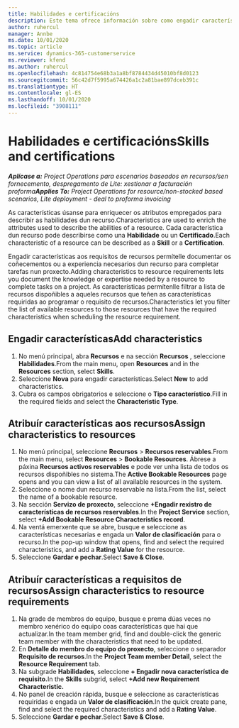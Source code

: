 ```yaml
---
title: Habilidades e certificacións
description: Este tema ofrece información sobre como engadir características de habilidade e certificación aos recursos.
author: ruhercul
manager: Annbe
ms.date: 10/01/2020
ms.topic: article
ms.service: dynamics-365-customerservice
ms.reviewer: kfend
ms.author: ruhercul
ms.openlocfilehash: 4c814754e68b3a1a8bf8784434d45010bf8d0123
ms.sourcegitcommit: 56c42d7f5995a674426a1c2a81bae897dceb391c
ms.translationtype: HT
ms.contentlocale: gl-ES
ms.lasthandoff: 10/01/2020
ms.locfileid: "3908111"
---
```

# <a name="skills-and-certifications"></a><span data-ttu-id="ff66d-103">Habilidades e certificacións</span><span class="sxs-lookup"><span data-stu-id="ff66d-103">Skills and certifications</span></span>
<span data-ttu-id="ff66d-104">_**Aplícase a:** Project Operations para escenarios baseados en recursos/sen fornecemento, despregamento de Lite: xestionar a facturación proforma_</span><span class="sxs-lookup"><span data-stu-id="ff66d-104">_**Applies To:** Project Operations for resource/non-stocked based scenarios, Lite deployment - deal to proforma invoicing_</span></span>

<span data-ttu-id="ff66d-105">As características úsanse para enriquecer os atributos empregados para describir as habilidades dun recurso.</span><span class="sxs-lookup"><span data-stu-id="ff66d-105">Characteristics are used to enrich the attributes used to describe the abilities of a resource.</span></span> <span data-ttu-id="ff66d-106">Cada característica dun recurso pode describirse como una **Habilidade** ou un **Certificado**.</span><span class="sxs-lookup"><span data-stu-id="ff66d-106">Each characteristic of a resource can be described as a **Skill** or a **Certification**.</span></span>

<span data-ttu-id="ff66d-107">Engadir características aos requisitos de recursos permítelle documentar os coñecementos ou a experiencia necesarios dun recurso para completar tarefas nun proxecto.</span><span class="sxs-lookup"><span data-stu-id="ff66d-107">Adding characteristics to resource requirements lets you document the knowledge or expertise needed by a resource to complete tasks on a project.</span></span> <span data-ttu-id="ff66d-108">As características permítenlle filtrar a lista de recursos dispoñibles a aqueles recursos que teñen as características requiridas ao programar o requisito de recursos.</span><span class="sxs-lookup"><span data-stu-id="ff66d-108">Characteristics let you filter the list of available resources to those resources that have the required characteristics when scheduling the resource requirement.</span></span>

## <a name="add-characteristics"></a><span data-ttu-id="ff66d-109">Engadir características</span><span class="sxs-lookup"><span data-stu-id="ff66d-109">Add characteristics</span></span>

1. <span data-ttu-id="ff66d-110">No menú principal, abra **Recursos** e na sección **Recursos** , seleccione **Habilidades**.</span><span class="sxs-lookup"><span data-stu-id="ff66d-110">From the main menu, open **Resources** and in the **Resources** section, select **Skills**.</span></span>
2. <span data-ttu-id="ff66d-111">Seleccione **Nova** para engadir características.</span><span class="sxs-lookup"><span data-stu-id="ff66d-111">Select **New** to add characteristics.</span></span>
3. <span data-ttu-id="ff66d-112">Cubra os campos obrigatorios e seleccione o **Tipo característico**.</span><span class="sxs-lookup"><span data-stu-id="ff66d-112">Fill in the required fields and select the **Characteristic Type**.</span></span>

## <a name="assign-characteristics-to-resources"></a><span data-ttu-id="ff66d-113">Atribuír características aos recursos</span><span class="sxs-lookup"><span data-stu-id="ff66d-113">Assign characteristics to resources</span></span>

1. <span data-ttu-id="ff66d-114">No menú principal, seleccione **Recursos** > **Recursos reservables**.</span><span class="sxs-lookup"><span data-stu-id="ff66d-114">From the main menu, select **Resources** > **Bookable Resources**.</span></span> <span data-ttu-id="ff66d-115">Ábrese a páxina **Recursos activos reservables** e pode ver unha lista de todos os recursos dispoñibles no sistema.</span><span class="sxs-lookup"><span data-stu-id="ff66d-115">The **Active Bookable Resources** page opens and you can view a list of all available resources in the system.</span></span>
2. <span data-ttu-id="ff66d-116">Seleccione o nome dun recurso reservable na lista.</span><span class="sxs-lookup"><span data-stu-id="ff66d-116">From the list, select the name of a bookable resource.</span></span>
3. <span data-ttu-id="ff66d-117">Na sección **Servizo de proxecto**, seleccione **+Engadir rexistro de características de recursos reservables**.</span><span class="sxs-lookup"><span data-stu-id="ff66d-117">In the **Project Service** section, select **+Add Bookable Resource Characteristics record**.</span></span>
4. <span data-ttu-id="ff66d-118">Na ventá emerxente que se abre, busque e seleccione as características necesarias e engada un **Valor de clasificación** para o recurso.</span><span class="sxs-lookup"><span data-stu-id="ff66d-118">In the pop-up window that opens, find and select the required characteristics, and add a **Rating Value** for the resource.</span></span>
5. <span data-ttu-id="ff66d-119">Seleccione **Gardar e pechar**.</span><span class="sxs-lookup"><span data-stu-id="ff66d-119">Select **Save & Close**.</span></span>

## <a name="assign-characteristics-to-resource-requirements"></a><span data-ttu-id="ff66d-120">Atribuír características a requisitos de recursos</span><span class="sxs-lookup"><span data-stu-id="ff66d-120">Assign characteristics to resource requirements</span></span>

1. <span data-ttu-id="ff66d-121">Na grade de membros do equipo, busque e prema dúas veces no membro xenérico do equipo coas características que hai que actualizar.</span><span class="sxs-lookup"><span data-stu-id="ff66d-121">In the team member grid, find and double-click the generic team member with the characteristics that need to be updated.</span></span>
2. <span data-ttu-id="ff66d-122">En **Detalle do membro do equipo do proxecto**, seleccione o separador **Requisito de recursos**.</span><span class="sxs-lookup"><span data-stu-id="ff66d-122">In the **Project Team member Detail**, select the **Resource Requirement** tab.</span></span>
3. <span data-ttu-id="ff66d-123">Na subgrade **Habilidades**, seleccione **+ Engadir nova característica de requisito.**</span><span class="sxs-lookup"><span data-stu-id="ff66d-123">In the **Skills** subgrid, select **+Add new Requirement Characteristic.**</span></span>
4. <span data-ttu-id="ff66d-124">No panel de creación rápida, busque e seleccione as características requiridas e engada un **Valor de clasificación**.</span><span class="sxs-lookup"><span data-stu-id="ff66d-124">In the quick create pane, find and select the required characteristics and add a **Rating Value**.</span></span>
5. <span data-ttu-id="ff66d-125">Seleccione **Gardar e pechar**.</span><span class="sxs-lookup"><span data-stu-id="ff66d-125">Select **Save & Close**.</span></span>